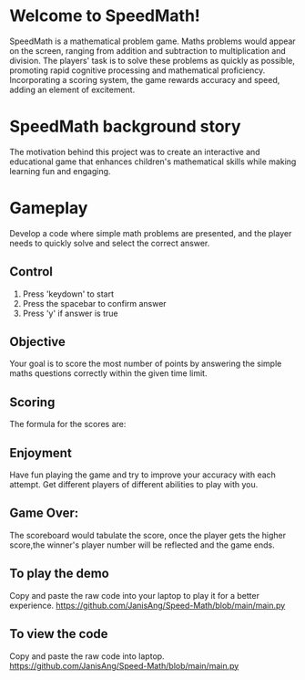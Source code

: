 # Welcome to SpeedMath!
SpeedMath is a  mathematical problem game. Maths problems would appear on the screen, ranging from addition and subtraction to multiplication and division. The players' task is to solve these problems as quickly as possible, promoting rapid cognitive processing and mathematical proficiency. Incorporating a scoring system, the game rewards accuracy and speed, adding an element of excitement.

# SpeedMath background story

The motivation behind this project was to create an interactive and educational game that enhances children's mathematical skills while making learning fun and engaging.

# Gameplay
Develop a code where simple math problems are presented, and the player needs to quickly solve and select the correct answer.

## Control
1. Press 'keydown' to start
2. Press the spacebar to confirm answer
3. Press 'y' if answer is true

## Objective
Your goal is to score the most number of points by answering the simple maths questions correctly within the given time limit.

## Scoring 

The formula for the scores are:

## Enjoyment
Have fun playing the game and try to improve your accuracy with each attempt.
Get different players of different abilities to play with you.

## Game Over:
The scoreboard would tabulate the score, once the player gets the higher score,the winner's player number will be reflected and the game ends.

## To play the demo
Copy and paste the raw code into your laptop to play it for a better experience. https://github.com/JanisAng/Speed-Math/blob/main/main.py

## To view the code
Copy and paste the raw code into laptop.  https://github.com/JanisAng/Speed-Math/blob/main/main.py

            
